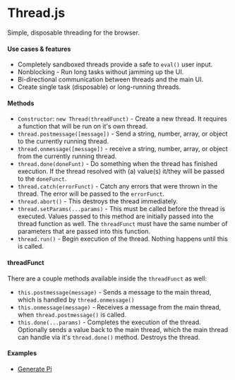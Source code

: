 # Thread.js

Simple, disposable threading for the browser.

#### Use cases & features
 - Completely sandboxed threads provide a safe to `eval()` user input.
 - Nonblocking - Run long tasks without jamming up the UI.
 - Bi-directional communication between threads and the main UI.
 - Create single task (disposable) or long-running threads.

#### Methods

 - `Constructor`: `new Thread(threadFunct)` - Create a new thread. It requires a function that will be run on it's own thread.
 - `thread.postmessage([message])` - Send a string, number, array, or object to the currently running thread.
 -  `thread.onmessage([message])` - receive a string, number, array, or object from the currently running thread.
 - `thread.done(doneFunt)` - Do something when the thread has finished execution. If the thread resolved with (a) value(s) it/they will be passed to the `doneFunct`.
 - `thread.catch(errorFunct)` - Catch any errors that were thrown in the thread. The error will be passed to the `errorFunct`.
 - `thread.abort()` - This destroys the thread immediately.
 - `thread.setParams(...params)` - This must be called before the thread is executed. Values passed to this method are initially passed into the thread function as well. The `threadFunct` must have the same number of parameters that are passed into this function.
 - `thread.run()` - Begin execution of the thread. Nothing happens until this is called. 
 
#### threadFunct
 
There are a couple methods available inside the `threadFunct` as well:

 - `this.postmessage(message)` - Sends a message to the main thread, which is handled by `thread.onmessage()`
 - `this.onmessage(message)` - Receives a message from the main thread, when `thread.postmessage()` is called.
 - `this.done(...params)` - Completes the execution of the thread. Optionally sends a value back to the main thread, which the main thread can handle via it's `thread.done()` method. Destroys the thread.


#### Examples

 - [Generate Pi](https://pamblam.github.io/Thread.js/examples)